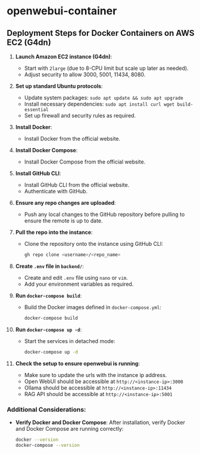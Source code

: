 # openwebui-container
## Deployment Steps for Docker Containers on AWS EC2 (G4dn)

1. **Launch Amazon EC2 instance (G4dn)**:
   - Start with `2large` (due to 8-CPU limit but scale up later as needed).
   - Adjust security to allow 3000, 5001, 11434, 8080.

2. **Set up standard Ubuntu protocols**:
   - Update system packages: `sudo apt update && sudo apt upgrade`
   - Install necessary dependencies: `sudo apt install curl wget build-essential`
   - Set up firewall and security rules as required.

3. **Install Docker**:
   - Install Docker from the official website.

4. **Install Docker Compose**:
   - Install Docker Compose from the official website.

5. **Install GitHub CLI**:
   - Install GitHub CLI from the official website.
   - Authenticate with GitHub.

6. **Ensure any repo changes are uploaded**:
   - Push any local changes to the GitHub repository before pulling to ensure the remote is up to date.

7. **Pull the repo into the instance**:
   - Clone the repository onto the instance using GitHub CLI:
     ```bash
     gh repo clone <username>/<repo_name>
     ```

8. **Create `.env` file in `backend/`**:
   - Create and edit `.env` file using `nano` or `vim`.
   - Add your environment variables as required.

9. **Run `docker-compose build`**:
   - Build the Docker images defined in `docker-compose.yml`:
     ```bash
     docker-compose build
     ```

10. **Run `docker-compose up -d`**:
    - Start the services in detached mode:
      ```bash
      docker-compose up -d
      ```

11. **Check the setup to ensure openwebui is running**:
    - Make sure to update the urls with the instance ip address.
    - Open WebUI should be accessible at `http://<instance-ip>:3000`
    - Ollama should be accessible at `http://<instance-ip>:11434`
    - RAG API should be accessible at `http://<instance-ip>:5001`

### Additional Considerations:
- **Verify Docker and Docker Compose**: After installation, verify Docker and Docker Compose are running correctly:
  ```bash
  docker --version
  docker-compose --version
